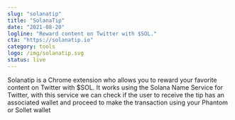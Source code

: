 ```yaml
---
slug: "solanatip"
title: "SolanaTip"
date: "2021-08-20"
logline: "Reward content on Twitter with $SOL."
cta: "https://solanatip.io"
category: tools
logo: /img/solanatip.svg
status: live
---
```


Solanatip is a Chrome extension who allows you to reward your favorite content on Twitter with $SOL. It works using the Solana Name Service for Twitter, with this service we can check if the user to receive the tip has an associated wallet and proceed to make the transaction using your Phantom or Sollet wallet
